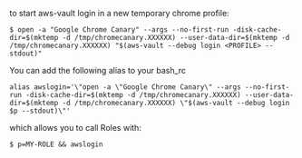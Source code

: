 to start aws-vault login in a new temporary chrome profile:

` $ open -a "Google Chrome Canary" --args --no-first-run -disk-cache-dir=$(mktemp -d /tmp/chromecanary.XXXXXX) --user-data-dir=$(mktemp -d /tmp/chromecanary.XXXXXX) "$(aws-vault --debug login <PROFILE> --stdout)" `


You can add the following alias to your bash_rc

` alias awslogin='\"open -a \"Google Chrome Canary\" --args --no-first-run -disk-cache-dir=$(mktemp -d /tmp/chromecanary.XXXXXX) --user-data-dir=$(mktemp -d /tmp/chromecanary.XXXXXX) \"$(aws-vault --debug login $p --stdout)\"' `

which allows you to call Roles with:

`$ p=MY-ROLE && awslogin`
